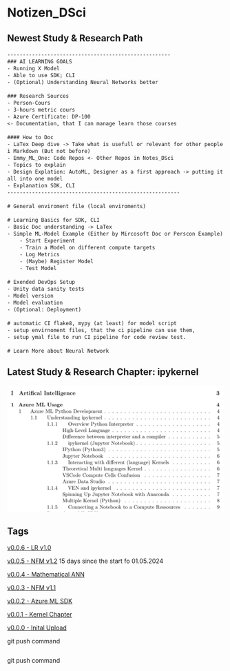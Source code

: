 # Notizen_DSci

## Newest Study & Research Path
    
    -----------------------------------------------------
	### AI LEARNING GOALS
	- Running X Model
	- Able to use SDK; CLI
	- (Optional) Understanding Neural Networks better

	### Research Sources
	- Person-Cours
	- 3-hours metric cours
	- Azure Certificate: DP-100
	<- Documentation, that I can manage learn those courses

	#### How to Doc
	- LaTex Deep dive -> Take what is usefull or relevant for other people i Markdown (But not before)
	- Emmy_ML_One: Code Repos <- Other Repos in Notes_DSci
	- Topics to explain
	- Design Explation: AutoML, Designer as a first approach -> putting it all into one model
	- Explanation SDK, CLI
	--------------------------------------------------------
	
	# General enviroment file (local enviroments)		
	
	# Learning Basics for SDK, CLI
	- Basic Doc understanding -> LaTex
	- Simple ML-Model Example (Either by Mircosoft Doc or Perscon Example)
		- Start Experiment
		- Train a Model on different compute targets
		- Log Metrics
		- (Maybe) Register Model
		- Test Model
	
	# Exended DevOps Setup
	- Unity data sanity tests
	- Model version
	- Model evaluation
	- (Optional: Deployment)
	
	# automatic CI flake8, mypy (at least) for model script
	- setup envirnoment files, that the ci pipeline can use them,
	- setup ymal file to run CI pipeline for code review test.
	
	# Learn More about Neural Network

## Latest Study & Research Chapter: ipykernel
![Latest Research Chapter: ipykernel](/attachment/README/Latest_Chapter_Kernel.png)

## Tags

[v0.0.6 - LR v1.0](https://github.com/PaulJulitz/Notizen_DSci/releases/tag/v0.0.6)

[v0.0.5 - NFM v1.2](https://github.com/PaulJulitz/Notizen_DSci/releases/tag/v0.0.5)
15 days since the start fo 01.05.2024

[v0.0.4 - Mathematical ANN](https://github.com/PaulJulitz/Notizen_DSci/releases/tag/v0.0.4)

[v0.0.3 - NFM v1.1](https://github.com/PaulJulitz/Notizen_DSci/releases/tag/v0.0.3)

[v0.0.2 - Azure ML SDK](https://github.com/PaulJulitz/Notizen_DSci/releases/tag/v0.0.2)

[v0.0.1 - Kernel Chapter](https://github.com/PaulJulitz/Notizen_DSci/releases/tag/v0.0.1)

[v0.0.0 - Inital Upload](https://github.com/PaulJulitz/Notizen_DSci/releases/tag/v0.0.0)

git push command
```

```

git push command
```

```